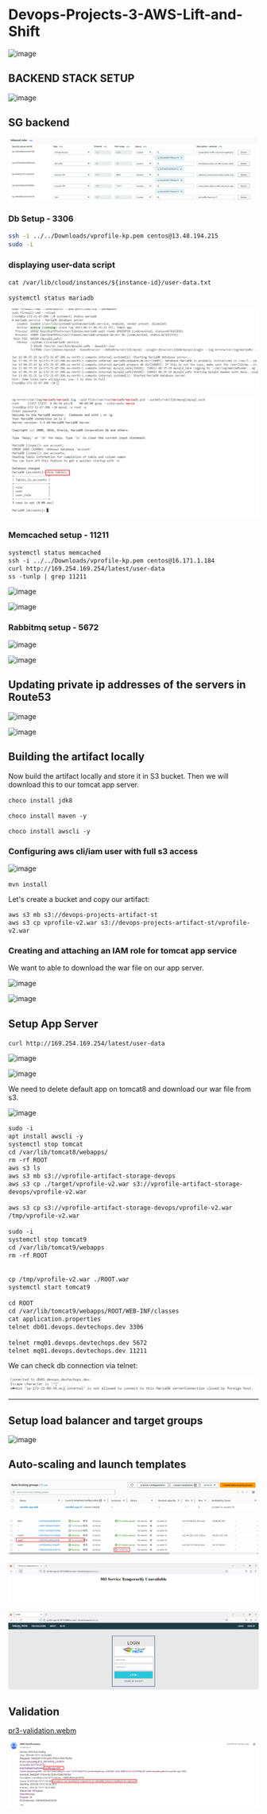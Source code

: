 # Devops-Projects-3-AWS-Lift-and-Shift




![image](https://user-images.githubusercontent.com/96833570/211544752-3a0a22db-c310-42ec-8e87-a627181fdc04.png)




## BACKEND STACK SETUP


![image](https://user-images.githubusercontent.com/96833570/211214592-65776762-545c-47de-a8b9-b8a505beacc1.png)


## SG backend

![](20230613092855.png)


### Db Setup - 3306

```sh
ssh -i ../../Downloads/vprofile-kp.pem centos@13.48.194.215
sudo -i
```
### displaying user-data script

`cat /var/lib/cloud/instances/${instance-id}/user-data.txt`


`systemctl status mariadb`

![](20230613095535.png)

![](20230613095740.png)

### Memcached setup - 11211


```
systemctl status memcached
ssh -i ../../Downloads/vprofile-kp.pem centos@16.171.1.184
curl http://169.254.169.254/latest/user-data
ss -tunlp | grep 11211
```

![image](https://user-images.githubusercontent.com/96833570/211188094-a2d20862-bccd-4cbc-8474-a24102662e10.png)

![image](https://user-images.githubusercontent.com/96833570/211188244-843bc717-798e-47ce-880f-7bf39abe696a.png)

### Rabbitmq setup - 5672

![image](https://user-images.githubusercontent.com/96833570/211188312-82b811fa-29fe-4193-a2f4-32901962249c.png)

![image](https://user-images.githubusercontent.com/96833570/211188323-322c5571-5bce-4db1-9614-c320e61c2c06.png)


## Updating private ip addresses of the servers in Route53

![image](https://user-images.githubusercontent.com/96833570/211204890-a88a7525-db8c-4316-b738-2015a42642d8.png)


![image](https://user-images.githubusercontent.com/96833570/211213304-22002b86-19b1-4465-a076-13f6f167ade8.png)


## Building the artifact locally

Now build the artifact locally and store it in S3 bucket. Then we will download this to our tomcat app server.


`choco install jdk8`

`choco install maven -y`

`choco install awscli -y`

### Configuring aws cli/iam user with full s3 access


![image](https://user-images.githubusercontent.com/96833570/211206531-684484ef-914e-4329-b903-4f8683c4a961.png)


`mvn install`


Let's create a bucket and copy our artifact:

```
aws s3 mb s3://devops-projects-artifact-st
aws s3 cp vprofile-v2.war s3://devops-projects-artifact-st/vprofile-v2.war

```

### Creating and attaching an IAM role for tomcat app service

We want to able to download the war file on our app server. 


![image](https://user-images.githubusercontent.com/96833570/211214669-bb1022bf-2d21-4192-8180-2a06ad478a76.png)

![image](https://user-images.githubusercontent.com/96833570/211214687-53e13359-36a6-4bea-9d74-ee668b3677e3.png)

## Setup App Server

`curl http://169.254.169.254/latest/user-data`

![image](https://user-images.githubusercontent.com/96833570/211541247-ac0a48b5-c85a-4aa1-a338-386fa545425b.png)

![image](https://user-images.githubusercontent.com/96833570/211541319-f8ab2e42-12b6-492f-a9d0-fd88fe369a3e.png)


We need to delete default app on tomcat8 and download our war file from s3.

![image](https://user-images.githubusercontent.com/96833570/211214822-adc3793b-1bf5-439c-a95a-a0e7981ef7e8.png)

```
sudo -i
apt install awscli -y
systemctl stop tomcat
cd /var/lib/tomcat8/webapps/
rm -rf ROOT
aws s3 ls
aws s3 mb s3://vprofile-artifact-storage-devops
aws s3 cp ./target/vprofile-v2.war s3://vprofile-artifact-storage-devops/vprofile-v2.war

aws s3 cp s3://vprofile-artifact-storage-devops/vprofile-v2.war /tmp/vprofile-v2.war

sudo -i
systemctl stop tomcat9
cd /var/lib/tomcat9/webapps
rm -rf ROOT


cp /tmp/vprofile-v2.war ./ROOT.war
systemctl start tomcat9

cd ROOT
cd /var/lib/tomcat9/webapps/ROOT/WEB-INF/classes
cat application.properties
telnet db01.devops.devtechops.dev 3306

telnet rmq01.devops.devtechops.dev 5672
telnet mq01.devops.devtechops.dev 11211

```

We can check db connection via telnet:



![](20230613170115.png)


<hr>

## Setup load balancer and target groups

![image](https://user-images.githubusercontent.com/96833570/211546007-e20a6c56-4d28-4644-86ca-cf83908e3acd.png)


## Auto-scaling and launch templates

![](20230613200117.png)

![](20230613203456.png)

![](20230613203750.png)

![](20230613204947.png)


## Validation


[pr3-validation.webm](https://github.com/colossus06/20-realtime-devops-projects/assets/96833570/00ec5bdf-4704-483e-925d-21823b535829)





![](20230613205644.png)
